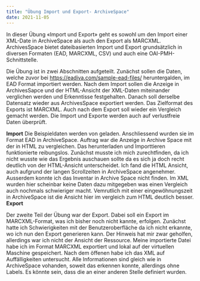 ```yaml
---
title: "Übung Import und Export- ArchiveSpace"
date: 2021-11-05
---
```


In dieser Übung «Import und Export» geht es sowohl um den Import einer XML-Date in ArchiveSpace als auch den Export als MARCXML. ArchivesSpace bietet dateibasierten Import und Export grundsätzlich in diversen Formaten (EAD, MARCXML, CSV) und auch eine OAI-PMH-Schnittstelle. 

Die Übung ist in zwei Abschnitten aufgeteilt. Zunächst sollen die Daten, welche zuvor bei https://eadiva.com/sample-ead-files/ heruntergalden, im EAD Format importiert werden. Nach dem Import sollen die Anzeige in ArchivesSapce und der HTML-Ansicht der XML-Daten miteinander verglichen werden und Erkenntisse festgehalten. Danach soll derselbe Datensatz wieder aus ArchivesSpace exportiert werden. Das Zielformat des Exports ist MARCXML. Auch nach dem Export soll wieder ein Vergleich gemacht werden. Die Import und Exporte werden auch auf verlustfreie Daten überprüft. 


**Import**
Die Beispieldaten werden von geladen. Anschliessend wurden sie im Format EAD in ArchiveSpace. Auftrag war die Anzeige in Archive Space mit der in HTML zu vergleichen. Das herunterladen und Importtieren funktionierte reibungslos. Zunächst musste ich mich zurechtfinden, da ich nicht wusste wie das Ergebnis auschauen sollte da es sich ja doch recht deutlich von der HTML-Ansicht unterscheidet. Ich fand die HTML Ansicht, auch aufgrund der langen Scrollzeiten in ArchiveSpace angenehmer. Ausserdem konnte ich das Inventar in Archive Space nicht finden. Im XML wurden hier scheinbar keine Daten dazu mitgegeben was einen Vergleich auch nochmals schwieriger macht. Vemrutlich mit einer eingewöhnungszeit in ArchiveSpace ist die Ansicht hier im vergleich zum HTML deutlich besser.  
**Export** 

Der zweite Teil der Übung war der Export. Dabei soll ein Export im MARCXML-Format, was ich bisher noch nicht kannte, erfolgen. Zunächst hatte ich Schwierigkeiten mit der Benutzeroberfläche da ich nicht erkannte, wo ich nun den Export generieren kann. Der Hinweis hat mir zwar geholfen, allerdings war ich nicht der Ansicht der Ressource.  Meine importierte Datei habe ich im Format MARCXML exportiert und lokal auf der virtuellen Maschine gespeichert. Nach dem öffenen habe ich das XML auf Auffälligkeiten untersucht. Alle Informationen sind gleich wie in ArchiveSpace vohanden, soweit das erkennen konnte, allerdings ohne Labels. Es könnte sein, dass die an einer anderen Stelle definiert wurden. 
 




